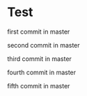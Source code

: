 # Test

first commit in master

second commit in master

third commit in master

fourth commit in master

fifth commit in master

